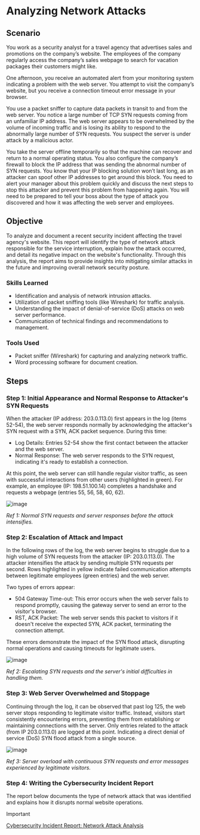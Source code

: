 # Analyzing Network Attacks

## Scenario
You work as a security analyst for a travel agency that advertises sales and promotions on the company’s website. The employees of the company regularly access the company’s sales webpage to search for vacation packages their customers might like.

One afternoon, you receive an automated alert from your monitoring system indicating a problem with the web server. You attempt to visit the company’s website, but you receive a connection timeout error message in your browser.

You use a packet sniffer to capture data packets in transit to and from the web server. You notice a large number of TCP SYN requests coming from an unfamiliar IP address. The web server appears to be overwhelmed by the volume of incoming traffic and is losing its ability to respond to the abnormally large number of SYN requests. You suspect the server is under attack by a malicious actor.

You take the server offline temporarily so that the machine can recover and return to a normal operating status. You also configure the company’s firewall to block the IP address that was sending the abnormal number of SYN requests. You know that your IP blocking solution won’t last long, as an attacker can spoof other IP addresses to get around this block. You need to alert your manager about this problem quickly and discuss the next steps to stop this attacker and prevent this problem from happening again. You will need to be prepared to tell your boss about the type of attack you discovered and how it was affecting the web server and employees.

## Objective

To analyze and document a recent security incident affecting the travel agency's website. This report will identify the type of network attack responsible for the service interruption, explain how the attack occurred, and detail its negative impact on the website's functionality. Through this analysis, the report aims to provide insights into mitigating similar attacks in the future and improving overall network security posture.

### Skills Learned

- Identification and analysis of network intrusion attacks.
- Utilization of packet sniffing tools (like Wireshark) for traffic analysis.
- Understanding the impact of denial-of-service (DoS) attacks on web server performance.
- Communication of technical findings and recommendations to management.

### Tools Used

- Packet sniffer (Wireshark) for capturing and analyzing network traffic.
- Word processing software for document creation.

## Steps

### Step 1: Initial Appearance and Normal Response to Attacker's SYN Requests

When the attacker (IP address: 203.0.113.0) first appears in the log (items 52-54), the web server responds normally by acknowledging the attacker's SYN request with a SYN, ACK packet sequence. During this time:
- Log Details: Entries 52-54 show the first contact between the attacker and the web server.
- Normal Response: The web server responds to the SYN request, indicating it's ready to establish a connection.

At this point, the web server can still handle regular visitor traffic, as seen with successful interactions from other users (highlighted in green). For example, an employee (IP: 198.51.100.14) completes a handshake and requests a webpage (entries 55, 56, 58, 60, 62).

![image](https://github.com/user-attachments/assets/046ea05b-be3f-4cd6-9d2a-1451d5d1a6ae) 

*Ref 1: Normal SYN requests and server responses before the attack intensifies.*

### Step 2: Escalation of Attack and Impact

In the following rows of the log, the web server begins to struggle due to a high volume of SYN requests from the attacker (IP: 203.0.113.0). The attacker intensifies the attack by sending multiple SYN requests per second. Rows highlighted in yellow indicate failed communication attempts between legitimate employees (green entries) and the web server.

Two types of errors appear:

- 504 Gateway Time-out: This error occurs when the web server fails to respond promptly, causing the gateway server to send an error to the visitor's browser.
- RST, ACK Packet: The web server sends this packet to visitors if it doesn't receive the expected SYN, ACK packet, terminating the connection attempt.

These errors demonstrate the impact of the SYN flood attack, disrupting normal operations and causing timeouts for legitimate users.

![image](https://github.com/user-attachments/assets/535aff87-3766-4e2c-b4c4-aadfdda6cb33) 

*Ref 2: Escalating SYN requests and the server's initial difficulties in handling them.*

### Step 3: Web Server Overwhelmed and Stoppage

Continuing through the log, it can be observed that past log 125, the web server stops responding to legitimate visitor traffic. Instead, visitors start consistently encountering errors, preventing them from establishing or maintaining connections with the server. Only entries related to the attack (from IP 203.0.113.0) are logged at this point. Indicating a direct denial of service (DoS) SYN flood attack from a single source.

![image](https://github.com/user-attachments/assets/5dce9836-191e-431e-ad52-06d3d725360c) 

*Ref 3: Server overload with continuous SYN requests and error messages experienced by legitimate visitors.*

### Step 4: Writing the Cybersecurity Incident Report

The report below documents the type of network attack that was identified and explains how it disrupts normal website operations.

> [!IMPORTANT]
> [Cybersecurity Incident Report: Network Attack Analysis](https://docs.google.com/viewer?url=https://github.com/user-attachments/files/16277210/Cybersecurity.Incident.Report_.Network.Attack.Analysis.docx)

